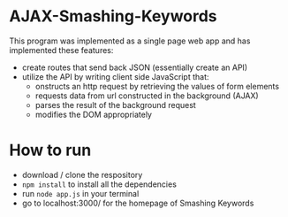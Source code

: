 # AJAX-Smashing-Keywords
This program was implemented as a single page web app and has implemented these features:

- create routes that send back JSON (essentially create an API)
- utilize the API by writing client side JavaScript that:
	- onstructs an http request by retrieving the values of form elements
	- requests data from url constructed in the background (AJAX)
	- parses the result of the background request
	- modifies the DOM appropriately


# How to run
- download / clone the respository
- `npm install` to install all the dependencies
- run `node app.js` in your terminal
- go to localhost:3000/ for the homepage of Smashing Keywords 